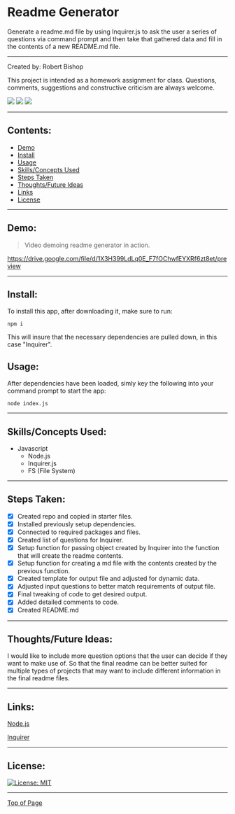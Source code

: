 # Readme Generator

Generate a readme.md file by using Inquirer.js to ask the user a series of questions via command prompt and then take that gathered data and fill in the contents of a new README.md file.

---

Created by: Robert Bishop

This project is intended as a homework assignment for class.  Questions, comments, suggestions and constructive criticism are always welcome.

<a href="mailto: rbishop85@gmail.com"><img src="https://img.shields.io/badge/Gmail-D14836?style=for-the-badge&logo=gmail&logoColor=white"></a>
<a href="https://github.com/rbishop85" target="_blank"><img src="	https://img.shields.io/badge/GitHub-100000?style=for-the-badge&logo=github&logoColor=white"></a>
<a href="https://www.linkedin.com/in/robert-m-bishop/" target="_blank"><img src="https://img.shields.io/badge/LinkedIn-0077B5?style=for-the-badge&logo=linkedin&logoColor=white"></a>

---

## Contents:
* [Demo](#demo)
* [Install](#install)
* [Usage](#usage)
* [Skills/Concepts Used](#skillsconcepts-used)
* [Steps Taken](#steps-taken)
* [Thoughts/Future Ideas](#thoughtsfuture-ideas)
* [Links](#links)
* [License](#license)

---

## Demo:

> Video demoing readme generator in action.
<!-- <iframe src=" -->
https://drive.google.com/file/d/1X3H399LdLq0E_F7fOChwfEYXRf6zt8et/preview
<!-- " width="640" height="480" allow="autoplay"></iframe> -->


---

## Install:

To install this app, after downloading it, make sure to run:
```
npm i
```
This will insure that the necessary dependencies are pulled down, in this case "Inquirer".

## Usage:

After dependencies have been loaded, simly key the following into your command prompt to start the app:
```
node index.js
```

---

## Skills/Concepts Used:

* Javascript
  - Node.js
  - Inquirer.js
  - FS (File System)

---

## Steps Taken:

- [x] Created repo and copied in starter files.
- [x] Installed previously setup dependencies.
- [x] Connected to required packages and files.
- [x] Created list of questions for Inquirer.
- [x] Setup function for passing object created by Inquirer into the function that will create the readme contents.
- [x] Setup function for creating a md file with the contents created by the previous function.
- [x] Created template for output file and adjusted for dynamic data.
- [x] Adjusted input questions to better match requirements of output file.
- [x] Final tweaking of code to get desired output.
- [x] Added detailed comments to code.
- [x] Created README.md

---

## Thoughts/Future Ideas:

I would like to include more question options that the user can decide if they want to make use of.  So that the final readme can be better suited for multiple types of projects that may want to include different information in the final readme files.

---

## Links:

<a href="https://nodejs.org/en/" target="_blank">Node.js</a>

<a href="https://www.npmjs.com/package/inquirer" target="_blank">Inquirer</a>

---

## License:


[![License: MIT](https://img.shields.io/badge/License-MIT-yellow.svg)](https://opensource.org/licenses/MIT)

---

[Top of Page](#readme-generator)